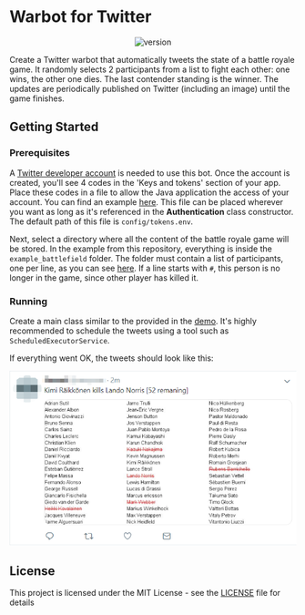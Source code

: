 # Warbot for Twitter
<p align="center">
  <img src="https://img.shields.io/badge/version-1.0-blue.svg" alt="version">
</p>
Create a Twitter warbot that automatically tweets the state of a battle royale game. It randomly selects 2 participants from a list to fight each other: one wins, the other one dies. The last contender standing is the winner. The updates are periodically published on Twitter (including an image) until the game finishes.

## Getting Started

### Prerequisites
A [Twitter developer account](https://developer.twitter.com/) is needed to use this bot. Once the account is created, you'll see 4 codes in the 'Keys and tokens' section of your app. Place these codes in a file to allow the Java application the access of your account. You can find an example [here](config/tokens.env.example). This file can be placed wherever you want as long as it's referenced in the **Authentication** class constructor. The default path of this file is `config/tokens.env`.

Next, select a directory where all the content of the battle royale game will be stored. In the example from this repository, everything is inside the `example_battlefield` folder. The folder must contain a list of participants, one per line, as you can see [here](example_battlefield/battle.txt). If a line starts with `#`, this person is no longer in the game, since other player has killed it.

### Running
Create a main class similar to the provided in the [demo](src/test/java/com/saespmar/warbot/twitter/Demo.java). It's highly recommended to schedule the tweets using a tool such as `ScheduledExecutorService`.

If everything went OK, the tweets should look like this:
<p align="center">
  <img src="images/screenshot.png" alt="screenshot">
</p>


## License
This project is licensed under the MIT License - see the [LICENSE](LICENSE) file for details